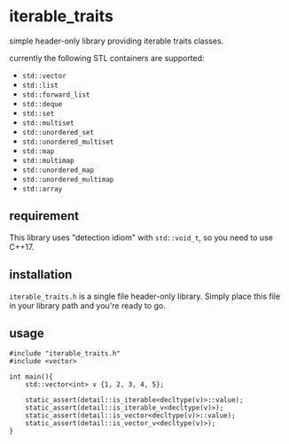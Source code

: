 # iterable_traits

simple header-only library providing iterable traits classes.

currently the following STL containers are supported:

- `std::vector`
- `std::list`
- `std::forward_list`
- `std::deque`
- `std::set`
- `std::multiset`
- `std::unordered_set`
- `std::unordered_multiset`
- `std::map`
- `std::multimap`
- `std::unordered_map`
- `std::unordered_multimap`
- `std::array`

## requirement

This library uses "detection idiom" with `std::void_t`, so you need to use C++17.

## installation

`iterable_traits.h` is a single file header-only library.
Simply place this file in your library path and you're ready to go.

## usage

```
#include "iterable_traits.h"
#include <vector>

int main(){
    std::vector<int> v {1, 2, 3, 4, 5};

    static_assert(detail::is_iterable<decltype(v)>::value);
    static_assert(detail::is_iterable_v<decltype(v)>);
    static_assert(detail::is_vector<decltype(v)>::value);
    static_assert(detail::is_vector_v<decltype(v)>);
}
```
